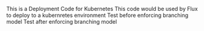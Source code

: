 This is a Deployment Code for Kubernetes
This code would be used by Flux to deploy to a kubernretes
environment
Test before enforcing branching model
Test after enforcing branching model
